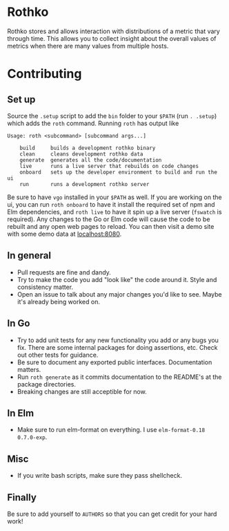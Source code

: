 # Rothko

Rothko stores and allows interaction with distributions of a metric that vary
through time. This allows you to collect insight about the overall values of
metrics when there are many values from multiple hosts.

# Contributing

## Set up

Source the `.setup` script to add the `bin` folder to your `$PATH`
(run `. .setup`) which adds the `roth` command. Running `roth` has
output like

```
Usage: roth <subcommand> [subcommand args...]

	build     builds a development rothko binary
	clean     cleans development rothko data
	generate  generates all the code/documentation
	live      runs a live server that rebuilds on code changes
	onboard   sets up the developer environment to build and run the ui
	run       runs a development rothko server
```

Be sure to have `vgo` installed in your `$PATH` as well. If you are
working on the ui, you can run `roth onboard` to have it install the
required set of npm and Elm dependencies, and `roth live` to have it spin up a
live server (`fswatch` is required). Any changes to the Go or Elm code will
cause the code to be rebuilt and any open web pages to reload. You can then 
visit a demo site with some demo data at [localhost:8080](localhost:8080).

## In general

- Pull requests are fine and dandy.
- Try to make the code you add "look like" the code around it. Style and
  consistency matter.
- Open an issue to talk about any major changes you'd like to see. Maybe it's
  already being worked on.

## In Go

- Try to add unit tests for any new functionality you add or any bugs you fix.
  There are some internal packages for doing assertions, etc. Check out other
  tests for guidance.
- Be sure to document any exported public interfaces. Documentation matters.
- Run `roth generate` as it commits documentation to the README's at the
  package directories.
- Breaking changes are still acceptible for now.

## In Elm

- Make sure to run elm-format on everything. I use `elm-format-0.18 0.7.0-exp`.

## Misc

- If you write bash scripts, make sure they pass shellcheck.

## Finally

Be sure to add yourself to `AUTHORS` so that you can get credit for your hard
work!
